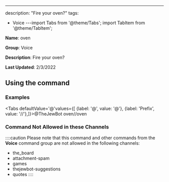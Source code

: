 ---
description: "Fire your oven?"
tags:
  - Voice
---import Tabs from '@theme/Tabs';
import TabItem from '@theme/TabItem';

**Name**: oven

**Group**: Voice

**Description**: Fire your oven?

**Last Updated**: 2/3/2022

## Using the command

### Examples
<Tabs defaultValue='@'values={[ {label: '@', value: '@'}, {label: 'Prefix', value: '//'},]}><TabItem value='@'>@TheJewBot oven</TabItem><TabItem value='//'>//oven</TabItem></Tabs>

### Command Not Allowed in these Channels
::::caution Please note that this command and other commands from the **Voice** command group are not allowed in the following channels:
- the_board
- attachment-spam
- games
- thejewbot-suggestions
- quotes
::::